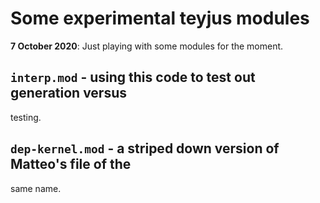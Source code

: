 # Some experimental teyjus modules

**7 October 2020**: Just playing with some modules for the moment.

## `interp.mod` - using this code to test out generation versus
   testing.

## `dep-kernel.mod` - a striped down version of Matteo's file of the
   same name.



